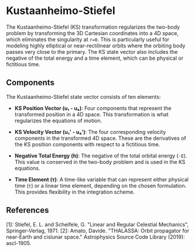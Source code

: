 # Kustaanheimo-Stiefel

The Kustaanheimo-Stiefel (KS) transformation regularizes the two-body problem by transforming the 3D Cartesian coordinates into a 4D space, which eliminates the singularity at `r=0`. This is particularly useful for modeling highly elliptical or near-rectilinear orbits where the orbiting body passes very close to the primary. The KS state vector also includes the negative of the total energy and a time element, which can be physical or fictitious time.

## Components

The Kustaanheimo-Stiefel state vector consists of ten elements:

*   **KS Position Vector (u₁ - u₄)**: Four components that represent the transformed position in a 4D space. This transformation is what regularizes the equations of motion.

*   **KS Velocity Vector (u₁' - u₄')**: The four corresponding velocity components in the transformed 4D space. These are the derivatives of the KS position components with respect to a fictitious time.

*   **Negative Total Energy (h)**: The negative of the total orbital energy (`-E`). This value is conserved in the two-body problem and is used in the KS equations.

*   **Time Element (τ)**: A time-like variable that can represent either physical time (`t`) or a linear time element, depending on the chosen formulation. This provides flexibility in the integration scheme.

## References
[1]: Stiefel, E. L. and Scheifele, G. "Linear and Regular Celestial Mechanics", Springer-Verlag, 1971. 
[2]: Amato, Davide. "THALASSA: Orbit propagator for near-Earth and cislunar space." Astrophysics Source Code Library (2019): ascl-1905.